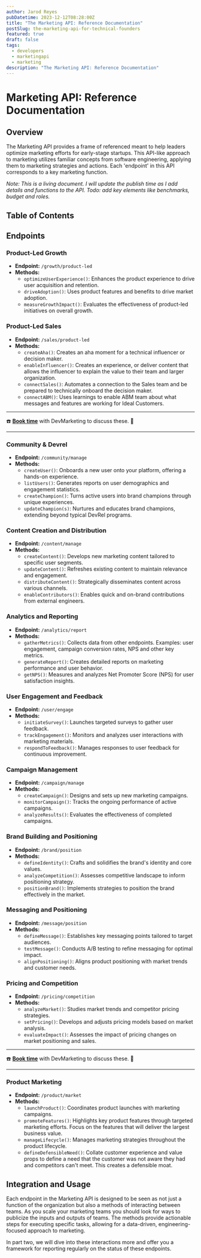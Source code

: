 ```yaml
---
author: Jarod Reyes
pubDatetime: 2023-12-12T08:28:00Z
title: "The Marketing API: Reference Documentation"
postSlug: the-marketing-api-for-technical-founders
featured: true
draft: false
tags:
  - developers
  - marketingapi
  - marketing
description: "The Marketing API: Reference Documentation"
---
```


# Marketing API: Reference Documentation

## Overview

The Marketing API provides a frame of referenced meant to help leaders optimize marketing efforts for early-stage startups. This API-like approach to marketing utilizes familiar concepts from software engineering, applying them to marketing strategies and actions. Each 'endpoint' in this API corresponds to a key marketing function.

_Note: This is a living document. I will update the publish time as I add details and functions to the API. Todo: add key elements like benchmarks, budget and roles._

## Table of Contents

## Endpoints

### Product-Led Growth

- **Endpoint:** `/growth/product-led`
- **Methods:**
  - `optimizeUserExperience()`: Enhances the product experience to drive user acquisition and retention.
  - `driveAdoption()`: Uses product features and benefits to drive market adoption.
  - `measureGrowthImpact()`: Evaluates the effectiveness of product-led initiatives on overall growth.

### Product-Led Sales

- **Endpoint:** `/sales/product-led`
- **Methods:**
  - `createAha()`: Creates an aha moment for a technical influencer or decision maker.
  - `enableInfluencer()`: Creates an experience, or deliver content that allows the influencer to explain the value to their team and larger organization.
  - `connectSales()`: Automates a connection to the Sales team and be prepared to technically onboard the decision maker.
  - `connectABM()`: Uses learnings to enable ABM team about what messages and features are working for Ideal Customers.

---

☎️ **[Book time](https://calendly.com/jarod-reyes/devmarketing)** with DevMarketing to discuss these. 🍭

---

### Community & Devrel

- **Endpoint:** `/community/manage`
- **Methods:**
  - `createUser()`: Onboards a new user onto your platform, offering a hands-on experience.
  - `listUsers()`: Generates reports on user demographics and engagement statistics.
  - `createChampion()`: Turns active users into brand champions through unique experiences.
  - `updateChampion(s)`: Nurtures and educates brand champions, extending beyond typical DevRel programs.

### Content Creation and Distribution

- **Endpoint:** `/content/manage`
- **Methods:**
  - `createContent()`: Develops new marketing content tailored to specific user segments.
  - `updateContent()`: Refreshes existing content to maintain relevance and engagement.
  - `distributeContent()`: Strategically disseminates content across various channels.
  - `enableContributors()`: Enables quick and on-brand contributions from external engineers.

### Analytics and Reporting

- **Endpoint:** `/analytics/report`
- **Methods:**
  - `gatherMetrics()`: Collects data from other endpoints. Examples: user engagement, campaign conversion rates, NPS and other key metrics.
  - `generateReport()`: Creates detailed reports on marketing performance and user behavior.
  - `getNPS()`: Measures and analyzes Net Promoter Score (NPS) for user satisfaction insights.

### User Engagement and Feedback

- **Endpoint:** `/user/engage`
- **Methods:**
  - `initiateSurvey()`: Launches targeted surveys to gather user feedback.
  - `trackEngagement()`: Monitors and analyzes user interactions with marketing materials.
  - `respondToFeedback()`: Manages responses to user feedback for continuous improvement.

### Campaign Management

- **Endpoint:** `/campaign/manage`
- **Methods:**
  - `createCampaign()`: Designs and sets up new marketing campaigns.
  - `monitorCampaign()`: Tracks the ongoing performance of active campaigns.
  - `analyzeResults()`: Evaluates the effectiveness of completed campaigns.

### Brand Building and Positioning

- **Endpoint:** `/brand/position`
- **Methods:**
  - `defineIdentity()`: Crafts and solidifies the brand's identity and core values.
  - `analyzeCompetition()`: Assesses competitive landscape to inform positioning strategy.
  - `positionBrand()`: Implements strategies to position the brand effectively in the market.

### Messaging and Positioning

- **Endpoint:** `/message/position`
- **Methods:**
  - `defineMessage()`: Establishes key messaging points tailored to target audiences.
  - `testMessage()`: Conducts A/B testing to refine messaging for optimal impact.
  - `alignPositioning()`: Aligns product positioning with market trends and customer needs.

### Pricing and Competition

- **Endpoint:** `/pricing/competition`
- **Methods:**
  - `analyzeMarket()`: Studies market trends and competitor pricing strategies.
  - `setPricing()`: Develops and adjusts pricing models based on market analysis.
  - `evaluateImpact()`: Assesses the impact of pricing changes on market positioning and sales.

---

☎️ **[Book time](https://calendly.com/jarod-reyes/devmarketing)** with DevMarketing to discuss these. 🍭

---

### Product Marketing

- **Endpoint:** `/product/market`
- **Methods:**
  - `launchProduct()`: Coordinates product launches with marketing campaigns.
  - `promoteFeatures()`: Highlights key product features through targeted marketing efforts. Focus on the features that will deliver the largest business value.
  - `manageLifecycle()`: Manages marketing strategies throughout the product lifecycle.
  - `defineDefensibleNeed()`: Collate customer experience and value props to define a need that the customer was not aware they had and competitors can't meet. This creates a defensible moat.

## Integration and Usage

Each endpoint in the Marketing API is designed to be seen as not just a function of the organization but also a methods of interacting between teams. As you scale your marketing teams you should look for ways to publicize the inputs and outputs of teams. The methods provide actionable steps for executing specific tasks, allowing for a data-driven, engineering-focused approach to marketing.

In part two, we will dive into these interactions more and offer you a framework for reporting regularly on the status of these endpoints.
